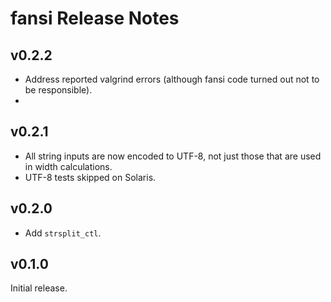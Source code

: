 # fansi Release Notes

## v0.2.2

* Address reported valgrind errors (although fansi code turned out not to be
  responsible).
*  

## v0.2.1

* All string inputs are now encoded to UTF-8, not just those that are used in
  width calculations.
* UTF-8 tests skipped on Solaris.

## v0.2.0

* Add `strsplit_ctl`.

## v0.1.0

Initial release.


